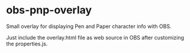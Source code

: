 # obs-pnp-overlay
Small overlay for displaying Pen and Paper character info with OBS.

Just include the overlay.html file as web source in OBS after customizing the properties.js.
